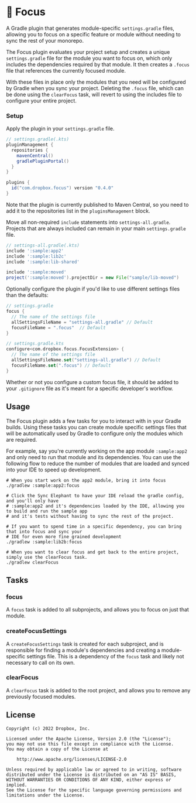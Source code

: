 # 🧘 Focus

A Gradle plugin that generates module-specific `settings.gradle` files, allowing you to focus on a specific feature or module without needing to sync the rest of your monorepo.

The Focus plugin evaluates your project setup and creates a unique `settings.gradle` file for the module you want to focus on, which only includes the dependencies required by that module.  It then creates a `.focus` file that references the currently focused module.

With these files in place only the modules that you need will be configured by Gradle when you sync your project.  Deleting the `.focus` file, which can be done using the `clearFocus` task, will revert to using the includes file to configure your entire project.

### Setup

Apply the plugin in your `settings.gradle` file.

```groovy
// settings.gradle(.kts)
pluginManagement {
  repositories {
    mavenCentral()
    gradlePluginPortal()
  }
}

plugins {
  id("com.dropbox.focus") version "0.4.0"
}
```

Note that the plugin is currently published to Maven Central, so you need to add it to the repositories list in the `pluginsManagement` block.

Move all non-required `include` statements into `settings-all.gradle`. Projects that are always included can remain in your main `settings.gradle` file.

```groovy
// settings-all.gradle(.kts)
include ':sample:app2'
include ':sample:lib2c'
include ':sample:lib-shared'

include ':sample:moved'
project(':sample:moved').projectDir = new File("sample/lib-moved")
```

Optionally configure the plugin if you'd like to use different settings files than the defaults:

```groovy
// settings.gradle
focus {
  // The name of the settings file
  allSettingsFileName = "settings-all.gradle" // Default
  focusFileName = ".focus"  // Default
}
```

```kotlin
// settings.gradle.kts
configure<com.dropbox.focus.FocusExtension> {
  // The name of the settings file
  allSettingsFileName.set("settings-all.gradle") // Default
  focusFileName.set(".focus") // Default
}
```

Whether or not you configure a custom focus file, it should be added to your `.gitignore` file as it's meant for a specific developer's workflow.

## Usage

The Focus plugin adds a few tasks for you to interact with in your Gradle builds. Using these tasks you can create module specific settings files that will be automatically used by Gradle to configure only the modules which are required.

For example, say you're currently working on the app module `:sample:app2` and only need to run that module and its dependencies. You can use the following flow to reduce the number of modules that are loaded and synced into your IDE to speed up development.

```shell
# When you start work on the app2 module, bring it into focus
./gradlew :sample:app2:focus

# Click the Sync Elephant to have your IDE reload the gradle config, and you'll only have
# :sample:app2 and it's dependencies loaded by the IDE, allowing you to build and run the sample app
# and it's tests without having to sync the rest of the project.

# If you want to spend time in a specific dependency, you can bring that into focus and sync your
# IDE for even more fine grained development
./gradlew :sample:lib2b:focus

# When you want to clear focus and get back to the entire project, simply use the clearFocus task.
./gradlew clearFocus
```

## Tasks

### focus

A `focus` task is added to all subprojects, and allows you to focus on just that module.

### createFocusSettings

A `createFocusSettings` task is created for each subproject, and is responsible for finding a
module's dependencies and creating a module-specific settings file. This is a dependency of the
`focus` task and likely not necessary to call on its own.

### clearFocus

A `clearFocus` task is added to the root project, and allows you to remove any previously focused
modules.

## License

    Copyright (c) 2022 Dropbox, Inc.

    Licensed under the Apache License, Version 2.0 (the "License");
    you may not use this file except in compliance with the License.
    You may obtain a copy of the License at

        http://www.apache.org/licenses/LICENSE-2.0

    Unless required by applicable law or agreed to in writing, software
    distributed under the License is distributed on an "AS IS" BASIS,
    WITHOUT WARRANTIES OR CONDITIONS OF ANY KIND, either express or implied.
    See the License for the specific language governing permissions and
    limitations under the License.


